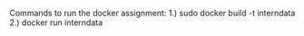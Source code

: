 Commands to run the docker assignment:
1.) sudo docker build -t interndata
2.) docker run interndata
